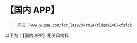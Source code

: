# 【国内 APP】

> 原文：[`www.yuque.com/for_lazy/xkrm14/tldemk1v67xfsfck`](https://www.yuque.com/for_lazy/xkrm14/tldemk1v67xfsfck)

以下为：【国内 APP】相关风向标

